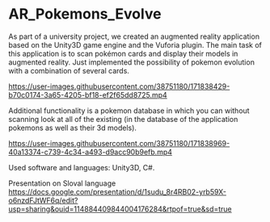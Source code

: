 # AR_Pokemons_Evolve
As part of a university project, we created an augmented 
reality application based on the Unity3D game engine and 
the Vuforia plugin. 
The main task of this application is to scan pokémon cards and display 
their models in augmented reality. Just implemented the possibility of pokemon 
evolution with a combination of several cards. 

https://user-images.githubusercontent.com/38751180/171838429-b70c0174-3a65-4205-bf18-ef2f65dd8725.mp4


Additional functionality is a pokemon database in which you can without scanning look at all of the existing (in the database of the application pokemons as well as their 3d models). 

https://user-images.githubusercontent.com/38751180/171838969-40a13374-c739-4c34-a493-d9acc90b9efb.mp4

 Used software and languages: Unity3D, C#.


Presentation on Sloval language https://docs.google.com/presentation/d/1sudu_8r4RB02-yrb59X-o6nzdFJtWF6q/edit?usp=sharing&ouid=114884409844004176284&rtpof=true&sd=true







